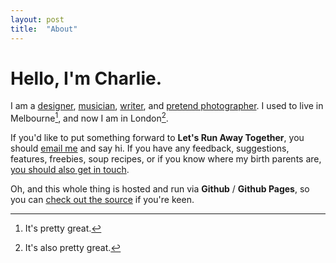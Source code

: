 ```yaml
---
layout: post
title:  "About"
---
```

# Hello, I'm Charlie.

I am a [designer](http://charliegleason.com), [musician](http://wearebrightly.com), [writer](http://medium/@superhighfives), and [pretend photographer](http://flickr.com/superhighfives). I used to live in Melbourne[^1], and now I am in London[^2].

If you'd like to put something forward to **Let's Run Away Together**, you should [email me](mailto:hi@charliegleason.com) and say hi. If you have any feedback, suggestions, features, freebies, soup recipes, or if you know where my birth parents are, [you should also get in touch](mailto:hi@charliegleason.com).

Oh, and this whole thing is hosted and run via **Github** / **Github Pages**, so you can [check out the source](https://github.com/superhighfives/lets-run-away-together) if you're keen.

[^1]: It's pretty great.
[^2]: It's also pretty great.